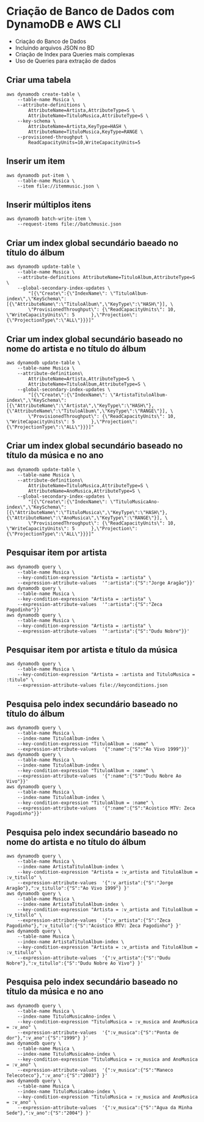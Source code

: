 # Criação de Banco de Dados com DynamoDB e AWS CLI
- Criação do Banco de Dados
- Incluindo arquivos JSON no BD
- Criação de Index para Queries mais complexas
- Uso de Queries para extração de dados


## Criar uma tabela
    aws dynamodb create-table \
        --table-name Musica \
        --attribute-definitions \
            AttributeName=Artista,AttributeType=S \
            AttributeName=TituloMusica,AttributeType=S \
        --key-schema \
            AttributeName=Artista,KeyType=HASH \
            AttributeName=TituloMusica,KeyType=RANGE \
        --provisioned-throughput \
            ReadCapacityUnits=10,WriteCapacityUnits=5


## Inserir um item
    aws dynamodb put-item \
        --table-name Musica \
        --item file://itemmusic.json \


## Inserir múltiplos itens
    aws dynamodb batch-write-item \
        --request-items file://batchmusic.json


## Criar um index global secundário baeado no título do álbum
    aws dynamodb update-table \
        --table-name Musica \
        --attribute-definitions AttributeName=TituloAlbum,AttributeType=S \
        --global-secondary-index-updates \
            "[{\"Create\":{\"IndexName\": \"TituloAlbum-index\",\"KeySchema\":[{\"AttributeName\":\"TituloAlbum\",\"KeyType\":\"HASH\"}], \
            \"ProvisionedThroughput\": {\"ReadCapacityUnits\": 10, \"WriteCapacityUnits\": 5      },\"Projection\":{\"ProjectionType\":\"ALL\"}}}]"


## Criar um index global secundário baseado no nome do artista e no título do álbum
    aws dynamodb update-table \
        --table-name Musica \
        --attribute-definitions\
            AttributeName=Artista,AttributeType=S \
            AttributeName=TituloAlbum,AttributeType=S \
        --global-secondary-index-updates \
            "[{\"Create\":{\"IndexName\": \"ArtistaTituloAlbum-index\",\"KeySchema\":[{\"AttributeName\":\"Artista\",\"KeyType\":\"HASH\"}, {\"AttributeName\":\"TituloAlbum\",\"KeyType\":\"RANGE\"}], \
            \"ProvisionedThroughput\": {\"ReadCapacityUnits\": 10, \"WriteCapacityUnits\": 5      },\"Projection\":{\"ProjectionType\":\"ALL\"}}}]"


## Criar um index global secundário baseado no título da música e no ano
    aws dynamodb update-table \
        --table-name Musica \
        --attribute-definitions\
            AttributeName=TituloMusica,AttributeType=S \
            AttributeName=AnoMusica,AttributeType=S \
        --global-secondary-index-updates \
            "[{\"Create\":{\"IndexName\": \"TituloMusicaAno-index\",\"KeySchema\":[{\"AttributeName\":\"TituloMusica\",\"KeyType\":\"HASH\"}, {\"AttributeName\":\"AnoMusica\",\"KeyType\":\"RANGE\"}], \
            \"ProvisionedThroughput\": {\"ReadCapacityUnits\": 10, \"WriteCapacityUnits\": 5      },\"Projection\":{\"ProjectionType\":\"ALL\"}}}]"


## Pesquisar item por artista
    aws dynamodb query \
        --table-name Musica \
        --key-condition-expression "Artista = :artista" \
        --expression-attribute-values  '":artista":{"S":"Jorge Aragão"}}'
    aws dynamodb query \
        --table-name Musica \
        --key-condition-expression "Artista = :artista" \
        --expression-attribute-values  '":artista":{"S":"Zeca Pagodinho"}}'
    aws dynamodb query \
        --table-name Musica \
        --key-condition-expression "Artista = :artista" \
        --expression-attribute-values  '":artista":{"S":"Dudu Nobre"}}'


##  Pesquisar item por artista e título da música
    aws dynamodb query \
        --table-name Musica \
        --key-condition-expression "Artista = :artista and TituloMusica = :titulo" \
        --expression-attribute-values file://keyconditions.json


## Pesquisa pelo index secundário baseado no título do álbum
    aws dynamodb query \
        --table-name Musica \
        --index-name TituloAlbum-index \
        --key-condition-expression "TituloAlbum = :name" \
        --expression-attribute-values  '{":name":{"S":"Ao Vivo 1999"}}'
    aws dynamodb query \
        --table-name Musica \
        --index-name TituloAlbum-index \
        --key-condition-expression "TituloAlbum = :name" \
        --expression-attribute-values  '{":name":{"S":"Dudu Nobre Ao Vivo"}}'
    aws dynamodb query \
        --table-name Musica \
        --index-name TituloAlbum-index \
        --key-condition-expression "TituloAlbum = :name" \
        --expression-attribute-values  '{":name":{"S":"Acústico MTV: Zeca Pagodinho"}}'


## Pesquisa pelo index secundário baseado no nome do artista e no título do álbum
    aws dynamodb query \
        --table-name Musica \
        --index-name ArtistaTituloAlbum-index \
        --key-condition-expression "Artista = :v_artista and TituloAlbum = :v_titullo" \
        --expression-attribute-values  '{":v_artista":{"S":"Jorge Aragão"},":v_titullo":{"S":"Ao Vivo 1999"} }'
    aws dynamodb query \
        --table-name Musica \
        --index-name ArtistaTituloAlbum-index \
        --key-condition-expression "Artista = :v_artista and TituloAlbum = :v_titullo" \
        --expression-attribute-values  '{":v_artista":{"S":"Zeca Pagodinho"},":v_titullo":{"S":"Acústico MTV: Zeca Pagodinho"} }'
    aws dynamodb query \
        --table-name Musica \
        --index-name ArtistaTituloAlbum-index \
        --key-condition-expression "Artista = :v_artista and TituloAlbum = :v_titullo" \
        --expression-attribute-values  '{":v_artista":{"S":"Dudu Nobre"},":v_titullo":{"S":"Dudu Nobre Ao Vivo"} }'


## Pesquisa pelo index secundário baseado no título da música e no ano
    aws dynamodb query \
        --table-name Musica \
        --index-name TituloMusicaAno-index \
        --key-condition-expression "TituloMusica = :v_musica and AnoMusica = :v_ano" \
        --expression-attribute-values  '{":v_musica":{"S":"Ponta de dor"},":v_ano":{"S":"1999"} }'
    aws dynamodb query \
        --table-name Musica \
        --index-name TituloMusicaAno-index \
        --key-condition-expression "TituloMusica = :v_musica and AnoMusica = :v_ano" \
        --expression-attribute-values  '{":v_musica":{"S":"Maneco Telecoteco"},":v_ano":{"S":"2003"} }'
    aws dynamodb query \
        --table-name Musica \
        --index-name TituloMusicaAno-index \
        --key-condition-expression "TituloMusica = :v_musica and AnoMusica = :v_ano" \
        --expression-attribute-values  '{":v_musica":{"S":"Agua da Minha Sede"},":v_ano":{"S":"2004"} }'

